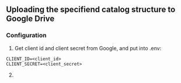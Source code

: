 ## Uploading the specifiend catalog structure to Google Drive
### Configuration
1. Get client id and client secret from Google, and put into .env:
```
CLIENT_ID=<client_id>
CLIENT_SECRET=<client_secret>
```
2. 